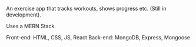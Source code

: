 An exercise app that tracks workouts, shows progress etc. (Still in development).

Uses a MERN Stack.

Front-end: HTML, CSS, JS, React
Back-end: MongoDB, Express, Mongoose


